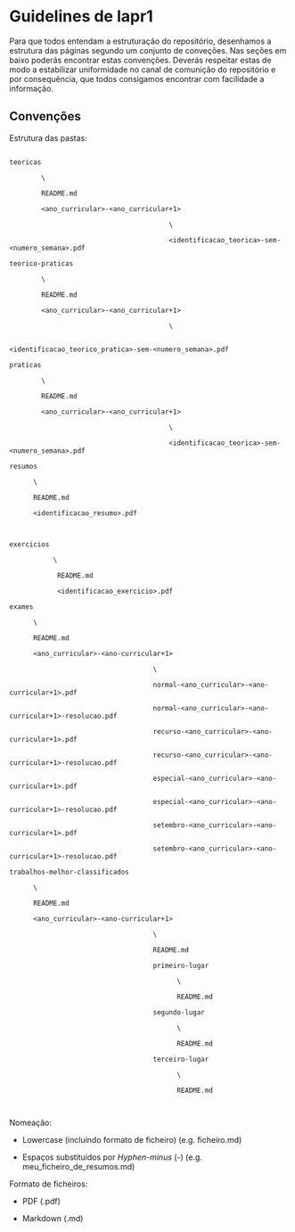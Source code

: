 # Guidelines de lapr1



Para que todos entendam a estruturação do repositório, desenhamos a estrutura das páginas segundo um conjunto de conveções. Nas seções em baixo poderás encontrar estas convenções. Deverás respeitar estas de modo a estabilizar uniformidade no canal de comunição do repositório e por consequência, que todos consigamos encontrar com facilidade a informação.



## Convenções



Estrutura das pastas:



```

teoricas

        \

        README.md

        <ano_curricular>-<ano_curricular+1>

                                        \

                                        <identificacao_teorica>-sem-<numero_semana>.pdf

teorico-praticas

        \

        README.md

        <ano_curricular>-<ano_curricular+1>

                                        \

                                        <identificacao_teorico_pratica>-sem-<numero_semana>.pdf

praticas

        \

        README.md

        <ano_curricular>-<ano_curricular+1>

                                        \

                                        <identificacao_teorica>-sem-<numero_semana>.pdf

resumos

      \

      README.md

      <identificacao_resumo>.pdf



exercicios

           \

            README.md

            <identificacao_exercicio>.pdf

exames

      \

      README.md

      <ano_curricular>-<ano-curricular+1>

                                    \

                                    normal-<ano_curricular>-<ano-curricular+1>.pdf

                                    normal-<ano_curricular>-<ano-curricular+1>-resolucao.pdf

                                    recurso-<ano_curricular>-<ano-curricular+1>.pdf

                                    recurso-<ano_curricular>-<ano-curricular+1>-resolucao.pdf

                                    especial-<ano_curricular>-<ano-curricular+1>.pdf

                                    especial-<ano_curricular>-<ano-curricular+1>-resolucao.pdf

                                    setembro-<ano_curricular>-<ano-curricular+1>.pdf

                                    setembro-<ano_curricular>-<ano-curricular+1>-resolucao.pdf

trabalhos-melhor-classificados

      \

      README.md

      <ano_curricular>-<ano-curricular+1>

                                    \

                                    README.md

                                    primeiro-lugar

                                          \

                                          README.md

                                    segundo-lugar

                                          \

                                          README.md

                                    terceiro-lugar

                                          \

                                          README.md

      

```



Nomeação:



- Lowercase (incluíndo formato de ficheiro) (e.g. ficheiro.md)

- Espaços substituídos por *Hyphen-minus* (-) (e.g. meu_ficheiro_de_resumos.md)



Formato de ficheiros:



- PDF (.pdf)

- Markdown (.md)

